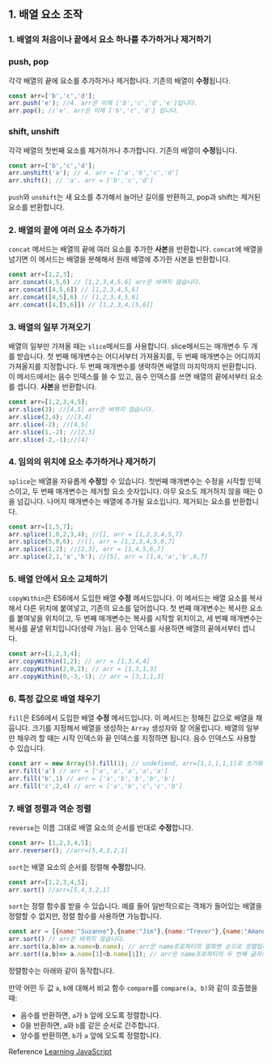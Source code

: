 ## 1. 배열 요소 조작

### 1. 배열의 처음이나 끝에서 요소 하나를 추가하거나 제거하기

### push, pop

각각 배열의 끝에 요소를 추가하거나 제거합니다. 기존의 배열이 **수정**됩니다.

```javascript
const arr=['b','c','d'];
arr.push('e'); //4. arr은 이제 ['b','c','d','e']입니다.
arr.pop(); //'e'. arr은 이제 ['b','c','d'] 입니다.
```

### shift, unshift

각각 배열의 첫번째 요소를 제거하거나 추가합니다. 기존의 배열이 **수정**됩니다.

```JavaScript
const arr=['b','c','d'];
arr.unshift('a'); // 4. arr = ['a','b','c','d'] 
arr.shift(); // 'a'. arr = ['b','c','d'] 
```

```push```와 ```unshift```는 새 요소를 추가해서 늘어난 길이를 반환하고, pop과 shift는 제거된 요소를 반환합니다.

### 2. 배열의 끝에 여러 요소 추가하기

```concat``` 메서드는 배열의 끝에 여러 요소를 추가한 **사본**을 반환합니다. ```concat```에 배열을 넘기면 이 메서드는 배열을 분해해서 원래 배열에 추가한 사본을 반환합니다.

```javascript
const arr=[1,2,3];
arr.concat(4,5,6) // [1,2,3,4,5,6] arr은 바뀌지 않습니다.
arr.concat([4,5,6]) // [1,2,3,4,5,6]
arr.concat([4,5],6) // [1,2,3,4,5,6]
arr.concat([4,[5,6]]) // [1,2,3,4,[5,6]]
```

### 3. 배열의 일부 가져오기

배열의 일부만 가져올 때는 ```slice```메서드를 사용합니다. slice메서드는 매개변수 두 개를 받습니다. 첫 번째 매개변수는 어디서부터 가져올지를, 두 번째 매개변수는 어디까지 가져올지를 지정합니다. 두 번째 매개변수를 생략하면 배열의 마지막까지 반환합니다. 이 메서드에서는 음수 인덱스를 쓸 수 있고, 음수 인덱스를 쓰면 배열의 끝에서부터 요소를 셉니다. **사본**을 반환합니다.

```javascript
const arr=[1,2,3,4,5];
arr.slice(3); //[4,5] arr은 바뀌지 않습니다.
arr.slice(2,4); //[3,4]
arr.slice(-2); //[4,5]
arr.slice(1,-2); //[2,3]
arr.slice(-2,-1);//[4]
```

### 4. 임의의 위치에 요소 추가하거나 제거하기

```splice```는 배열을 자유롭게 **수정**할 수 있습니다. 첫번째 매개변수는 수정을 시작할 인덱스이고, 두 번째 매개변수는 제거할 요소 숫자입니다. 아무 요소도 제거하지 않을 때는 0을 넘깁니다. 나머지 매개변수는 배열에 추가될 요소입니다. 제거되는 요소를 반환합니다.

```javascript
const arr=[1,5,7];
arr.splice(1,0,2,3,4); //[], arr = [1,2,3,4,5,7]
arr.splice(5,0,6); //[], arr = [1,2,3,4,5,6,7]
arr.splice(1,2); //[2,3], arr = [1,4,5,6,7]
arr.splice(2,1,'a','b'); //[5], arr = [1,4,'a','b',6,7]
```

### 5. 배열 안에서 요소 교체하기

```copyWithin```은 ES6에서 도입한 배열 **수정** 메서드입니다. 이 메서드는 배열 요소를 복사해서 다른 위치에 붙여넣고, 기존의 요소를 덮어씁니다. 첫 번째 매개변수는 복사한 요소를 붙여넣을 위치이고, 두 번째 매개변수는 복사를 시작할 위치이고, 세 번째 매개변수는 복사를 끝낼 위치입니다(생략 가능).  음수 인덱스를 사용하면 배열의 끝에서부터 셉니다.

```javascript
const arr=[1,2,3,4];
arr.copyWithin(1,2); // arr = [1,3,4,4]
arr.copyWithin(2,0,2); // arr = [1,3,1,3]
arr.copyWithin(0,-3,-1); // arr = [3,1,1,3]
```

### 6. 특정 값으로 배열 채우기

```fill```은 ES6에서 도입한 배열 **수정** 메서드입니다. 이 메서드는 정해진 값으로 배열을 채웁니다. 크기를 지정해서 배열을 생성하는 ```Array``` 생성자와 잘 어울립니다. 배열의 일부만 채우려 할 때는 시작 인덱스와 끝 인덱스를 지정하면 됩니다. 음수 인덱스도 사용할 수 있습니다.

```javascript
const arr = new Array(5).fill(1); // undefiend, arr=[1,1,1,1,1]로 초기화
arr.fill('a') // arr = ['a','a','a','a','a']
arr.fill('b',1) // arr = ['a','b','b','b','b']
arr.fill('c',2,4) // arr = ['a','b','c','c','b']
```

### 7. 배열 정렬과 역순 정렬

```reverse```는 이름 그대로 배열 요소의 순서를 반대로 **수정**합니다. 

```javascript
const arr= [1,2,3,4,5];
arr.reverser(); //arr=[5,4,3,2,1]
```

```sort```는 배열 요소의 순서를 정렬해 **수정**합니다.

```javascript
const arr=[1,2,3,4,5];
arr.sort() //arr=[5,4,3,2,1]
```

```sort```는 정렬 함수를 받을 수 있습니다. 예를 들어 일반적으로는 객체가 들어있는 배열을 정렬할 수 없지만, 정렬 함수를 사용하면 가능합니다.

```javascript
const arr = [{name:"Suzanne"},{name:"Jim"},{name:"Trevor"},{name:"Amanda"}];
arr.sort() // arr은 바뀌지 않습니다.
arr.sort((a,b)=> a.name>b.name); // arr은 name프로퍼티의 알파벳 순으로 정렬됩니다.
arr.sort((a,b)=> a.name[1]<b.name[1]); // arr은 name프로퍼티의 두 번째 글자의 알파벳 역순으로 정렬됩니다.
```

정렬함수는 아래와 같이 동작합니다.

만약 어떤 두 값 `a`, `b`에 대해서 비교 함수 `compare`를 `compare(a, b)`와 같이 호출했을 때:

- 음수를 반환하면, `a`가 `b` 앞에 오도록 정렬합니다.
- 0을 반환하면, `a`와 `b`를 같은 순서로 간주합니다.
- 양수를 반환하면, `b`가 `a` 앞에 오도록 정렬합니다.

Reference [Learning JavaScript](http://www.hanbit.co.kr/store/books/look.php?p_code=B2328850940)